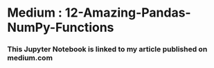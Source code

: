 # Medium : 12-Amazing-Pandas-NumPy-Functions

### This Jupyter Notebook is linked to my article published on medium.com
